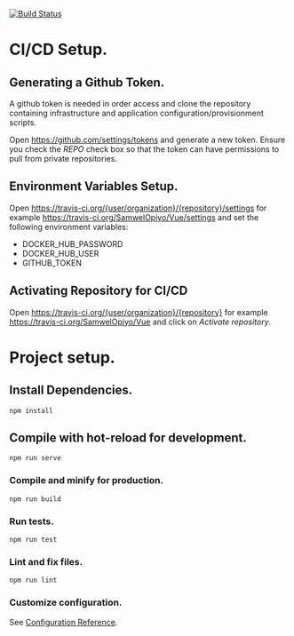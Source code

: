 [![Build Status](https://travis-ci.org/SamwelOpiyo/Vue.svg?branch=master)](https://travis-ci.org/SamwelOpiyo/Vue)

# CI/CD Setup.

## Generating a Github Token.

A github token is needed in order access and clone the repository containing infrastructure and application configuration/provisionment scripts.

Open https://github.com/settings/tokens and generate a new token. Ensure you check the *REPO* check box so that the token can have permissions to pull from private repositories.

## Environment Variables Setup.

Open https://travis-ci.org/{user/organization}/{repository}/settings for example https://travis-ci.org/SamwelOpiyo/Vue/settings and set the following environment variables:

* DOCKER_HUB_PASSWORD
* DOCKER_HUB_USER
* GITHUB_TOKEN

## Activating Repository for CI/CD

Open https://travis-ci.org/{user/organization}/{repository} for example https://travis-ci.org/SamwelOpiyo/Vue and click on *Activate repository*.

# Project setup.

## Install Dependencies.

```
npm install
```

## Compile with hot-reload for development.

```
npm run serve
```

### Compile and minify for production.

```
npm run build
```

### Run tests.

```
npm run test
```

### Lint and fix files.

```
npm run lint
```

### Customize configuration.

See [Configuration Reference](https://cli.vuejs.org/config/).
